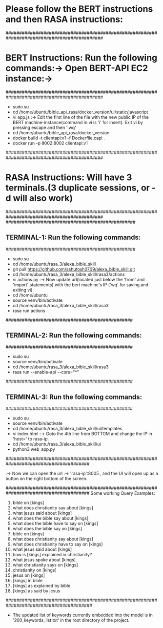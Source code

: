 # Please follow the BERT instructions and then RASA instructions:


############################################################################################
# BERT Instructions: Run the following commands:-> Open BERT-API EC2 instance:->
############################################################################################
* sudo su  
* cd /home/ubuntu/bible_api_rasa/docker_version/ui/static/javascript
* vi app.js :-> Edit the first line of the file with the new public IP of the BERT machine-instance(command in vi is 'i' for insert). Exit vi by pressing escape and then ':wq' 
* cd /home/ubuntu/bible_api_rasa/docker_version
* docker build -t clientapi:v1 -f Dockerfile.capi .
* docker run -p 8002:8002 clientapi:v1


############################################################################################
# RASA Instructions: Will have 3 terminals.(3 duplicate sessions, or -d will also work)
############################################################################################
################################################
## TERMINAL-1: Run the following commands:
################################################
* sudo su
* cd /home/ubuntu/rasa_3/alexa_bible_skill  
* git pull  https://github.com/ashutosh0709/alexa_bible_skill.git
* cd /home/ubuntu/rasa_3/alexa_bible_skill/rasa3/actions
* vi actions.py  :-> Now update url(located just below the 'from' and 'import' statements) with the bert machine's IP ('wq' for saving and exiting vi).
* cd /home/ubuntu 
* source venv/bin/activate
* cd /home/ubuntu/rasa_3/alexa_bible_skill/rasa3 
* rasa run actions


###############################################
## TERMINAL-2: Run the following commands:
###############################################
* sudo su
* source venv/bin/activate
* cd /home/ubuntu/rasa_3/alexa_bible_skill/rasa3 
* rasa run --enable-api --cors="*" 


###############################################
## TERMINAL-3: Run the following commands:
###############################################
* sudo su
* source venv/bin/activate
* cd /home/ubuntu/rasa_3/alexa_bible_skill/ui/templates  
* vi index.html  :-> Goto the 4th line from BOTTOM and change the IP in 'host=' to rasa-ip.
* cd /home/ubuntu/rasa_3/alexa_bible_skill/ui 
* python3 web_app.py


#######################################################################################

:-> Now we can open the url :-> 'rasa-ip':8005 ,  and the UI will open up as a button on the right bottom of the screen.

#######################################################################################
Some working Query Examples: 

01. bible on [kings]
02. what does christianity say about [kings]
03. what jesus said about [kings]
04. what does the bible say about [kings]
05. what does the bible have to say on [kings]
06. what does the bible say on [kings]
07. bible on [kings]
08. what does christianity say about [kings]
09. what does christianity have to say on [kings]
10. what jesus said about [kings]
11. how is [kings] explained in christianity?
12. what jesus spoke about [kings]
13. what christianity says on [kings]
14. christianity on [kings]
15. jesus on [kings]
16. [kings] in bible
17. [kings] as explained by bible
18. [kings] as said by jesus

########################################################################################
- The updated list of keywords currently embedded into the model is in '200_keywords_list.txt' in the root directory of the project.
